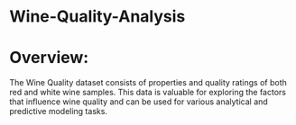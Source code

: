 # Wine-Quality-Analysis
# Overview:
The Wine Quality dataset consists of properties and quality ratings of both red and white wine samples. This data is valuable for exploring the factors that influence wine quality and can be used for various analytical and predictive modeling tasks.
